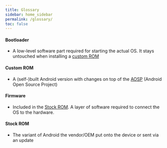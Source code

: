 ```yaml
---
title: Glossary
sidebar: home_sidebar
permalink: /glossary/
toc: false
---
```


<style>
  .highlighted {
    font-weight: normal;
    text-decoration: underline;
  }
</style>

<script type="text/javascript">
  var lastHash = "";
  $(window).on('load', function(){
    locationHashChanged();
  });

  function locationHashChanged(e) {
    blink(location.hash, lastHash);
    lastHash = location.hash;
  }

  function blink(hash, oldHash) {
    $(hash).addClass("highlighted");
    $(oldHash).removeClass("highlighted");
  }

  window.onhashchange = locationHashChanged;
</script>

#### Bootloader

- A low-level software part required for starting the actual OS. It stays untouched when installing a [custom ROM](#custom-rom)

#### Custom ROM

- A (self-)built Android version with changes on top of the [AOSP](https://source.android.com/) (Android Open Source Project)

#### Firmware

- Included in the [Stock ROM](#stock-rom). A layer of software required to connect the OS to the hardware.

#### Stock ROM

- The variant of Android the vendor/OEM put onto the device or sent via an update

